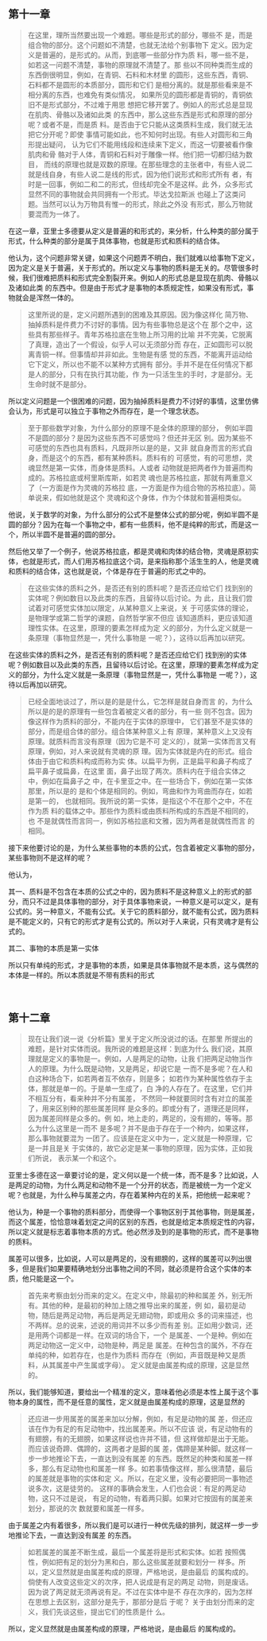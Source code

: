<h2>第十一章</h2><blockquote data-pid="xhKKgJgQ">在这里，理所当然要出现一个难题。哪些是形式的部分，哪些不 是，而是组合物的部分。这个问题如不清楚，也就无法给个别事物下 定义。因为定义是普遍的，是形式的。从而，到底哪一些部分作为质 料，哪一些不是，如若这一问题不清楚，事物的原理就不清楚了。那 些以不同种类而生成的东西倒很明显，例如，在青铜、石料和木材里 的圆形，这些东西，青铜、石料都不是圆形的本质部分，圆形和它们 是相分离的。就是那些看来是不相分离的东西，也难免有类似情况， 如果所见的圆形都是青铜的，青铜依旧不是形式部分，不过难于用思 想把它移开罢了。例如人的形式总是显现在肌肉、骨骼以及诸如此类 的东西中，那么这些东西是形式和原理的部分呢？或者不是，而是质 料。是否由于它只能从这类质料生成，我们就无法把它分开呢？即使 事情可能如此，也不知何时出现。有些人对圆形和三角形提出疑问， 认为它们不能用线段和连续来下定义，而这一切要被看作像肌肉和骨 骼对于人体，青铜和石料对于雕像一样。他们把一切都归结为数目， 而线的原理也就是双数的原理。在那些理念的主张者中，有些人说二 就是线自身，有些人说二是线的形式，因为他们说形式和形式所有 者，有时是一回事，例如二和二的形式，但线却完全不是这样。此 外，众多形式显然不同的事物就会共同拥有一个形式。毕达戈拉斯派 也碰上了这类问题。当然可以认为万物具有惟一的形式，除此之外没 有形式，那么万物就要混而为一体了。</blockquote><p data-pid="Yso4o2FH">在这一章，亚里士多德要从定义是普遍的和形式的，来分析，什么种类的部分属于形式，什么种类的部分是属于具体事物，也就是形式和质料的结合体。</p><p data-pid="Q6pXeUL-">他认为，这个问题非常关键，如果这个问题弄不明白，我们就难以给事物下定义，因为定义是关于普遍，关于形式的。所以定义与事物的质料是无关的。尽管很多时候，我们很难把质料和形式完全割裂开来。例如人的形式总是显现在肌肉、骨骼以及诸如此类 的东西中。但是由于形式才是事物的本质规定性，如果没有形式，事物就会是浑然一体的。</p><blockquote data-pid="ifAmkDme">这里所说的是，定义问题所遇到的困难及其原因。因为像这样化 简万物、抽掉质料是件费力不讨好的事情。因为有些事物总是这个在 那个之中，这些具有那些样子。青年苏格拉底在生物上所习用的比喻 并不完美，它脱离了真理，造出了一个假设，似乎人可以无须部分而 存在，正如圆形可以脱离青铜一样。但事情却并非如此。生物是有感 觉的东西，不能离开运动给它下定义，所以也不能不以某种方式拥有 部分。手并不是在任何情况下都是人的部分，只有在执行其功能，作 为一只活生生的手时，才是部分。无生命时就不是部分。</blockquote><p data-pid="lfgfwo_c">所以定义问题是一个很困难的问题，因为抽掉质料是费力不讨好的事情，这里仿佛会认为，形式是可以独立于事物之外而存在，是一个理念状态。</p><blockquote data-pid="3eiNgzKc">至于那些数学对象，为什么部分的原理不是全体的原理的部分， 例如半圆不是圆的部分？是因为这些东西不可感觉吗？但还并无区 别。因为某些不可感觉的东西也具有质料，凡既非所以是的是，又非 就自身而言的形式自身，而是这个的东西，都有某种质料。质料有的 可感觉，有的可思想，灵魂显然是第一实体，而身体是质料。人或者 动物就是把两者作为普遍而构成的。苏格拉底或柯里斯库斯，如若灵 魂也是苏格拉底，那就有两重意义了（一方面是作为灵魂的苏格拉 底，一方面是作为组合物的苏格拉底）。简单说来，假如他就是这个 灵魂和这个身体，作为个体就和普遍相类似。 </blockquote><p data-pid="V-QHn6OJ">他说，关于数学的对象，为什么部分的公式不是整体公式的部分呢，例如半圆不是圆的部分？因为在每一个事物之中，都有一些质料，他不是纯粹的形式，而是这一个，所以半圆不是普遍的圆的部分。</p><p data-pid="-oK6aMvZ">然后他又举了一个例子，他说苏格拉底，都是灵魂和肉体的结合物，灵魂是原初实体，也就是形式，而人们用苏格拉底这个词，是来指称那个活生生的人，他是灵魂和质料的结合体，这也就是说，个体是存在于普遍的形式之中的。</p><blockquote data-pid="d9TQv6zS">在这些实体的质料之外，是否还有别的质料呢？是否还应给它们 找到别的实体呢？例如数目以及此类的东西，且留待以后讨论。为 此，且让我们尝试着对可感觉实体加以限定，从某种意义上来说，关 于可感实体的理论，是物理学或第二哲学的课题，自然哲学家不但应 该知道质料，更应该知道理性实体。在这里，原理的要素怎样成为定 义的部分，为什么定义就是一条原理（事物显然是一，凭什么事物是 一呢？），这待以后再加以研究。</blockquote><p data-pid="WKBTmcSL">在这些实体的质料之外，是否还有别的质料呢？是否还应给它们 找到别的实体呢？例如数目以及此类的东西，且留待以后讨论。在这里，原理的要素怎样成为定 义的部分，为什么定义就是一条原理（事物显然是一，凭什么事物是 一呢？），这待以后再加以研究。</p><blockquote data-pid="WzBYX19z">已经全面地谈过了，所以是的是是什么，它怎样是就自身而言 的，为什么所以是的是的原理有一些包含着被定义者的部分，有一些 则不包含。因为像这样作为质料的部分，不能内在于实体的原理中， 它们甚至不是实体的部分，而是组合体的部分。组合体某种意义上有 原理，某种意义上又没有原理。就质料而言没有原理（因为它是不可 定义的），就第一实体而言又有原理，例如，对人来说就有灵魂的原 理。因为实体就是内在的形式。组合体由于由它和质料构成而称为实 体。以扁平为例，正是扁平和鼻子构成了扁平鼻子或扁鼻，在这里 面，鼻子出现了两次。质料内在于组合实体之中，例如在扁鼻子之 中，在卡里亚之中。在一些场合下，例如在第一实体那里，所以是的 是和个体是相同的。例如，弯曲和作为弯曲而存在，如若是第一的， 也就相同。我所说的第一实体，是指这个不在那个之中，不在作为质 料的载体之中。那些作为质料或由质料所构成的东西是不相同的，也 不是就偶性而言同一，例如苏格拉底和文雅，因为两者是就偶性而言 的相同。 </blockquote><p data-pid="POiXw67C">接下来他要讨论的是，为什么某些事物的本质的公式，包含着被定义事物的部分，某些事物则不是这样的呢？</p><p data-pid="EfIHHnFS">他认为，</p><p data-pid="aNndBUVq">其一、质料是不包含在本质的公式之中的，因为质料不是这种意义上的形式的部分，而只不过是具体事物的部分，对于具体事物来说，一种意义是可以定义，是有公式的。另一种意义，不能有公式。关于它的质料部分，就不能有公式，因为质料是不能定义的，只有它的形式才是有公式的。所以对于人来说，只有灵魂才是有公式的。</p><p data-pid="ctNOMVBA">其二、事物的本质是第一实体</p><p data-pid="wTHuOUGw">所以只有单纯的形式，才是事物的本质，如果是具体事物就不是本质，这与偶然的本体是一样的。所以本质就是不带有质料的形式</p><p><br></p><h2>第十二章</h2><blockquote data-pid="iqmy3vFO">现在让我们说一说《分析篇》里关于定义所没说过的话。在那里 所提出的难题，是针对实体而说。我所说的难题是这样：到底为什么 我们说，其原理就是定义的事物是一。例如，人是两足的动物，让我 们把两足动物当作人的原理。为什么既是动物，又是两足，却说它是 一而不是多呢？在人和白这种场合下，如若两者互不依存，则是多； 如若作为某种属性依存于主体，那就是单一的。于是单一生成了，白 净的人存在了。在这里，它们并不相互分有，看来种并不分有属差， 不然同一种就要同时含有对立的属差了，用来区别种的那些属差同样 是众多的。即或分有了，道理还是同样，因为属差同样是众多的。例 如，地上走的，两足的，没有翅的，等等。那么为什么这里是一而不 是多呢？并不是由于存在于一个种内，如果这样，那么事物就要混为 一团了。应该是在定义中为一，定义就是一种原理，它是一并且是关 于实体的，故它必定是某一事物的原理，因为实体，正如我们所说， 表示某一个和这个。 </blockquote><p data-pid="3hxLFCPi">亚里士多德在这一章要讨论的是，定义何以是一个统一体，而不是多？比如说，人是两足的动物，为什么两足和动物不是一个分开的状态，而是被统一为一个定义呢？也就是，为什么种与属差之内，存在着某种内在的关系，把他统一起来呢？</p><p data-pid="KyvcLL3o">他认为，种是一个事物的质料部分，而使得一个事物区别于其他事物，则是属差，而这个属差，恰恰意味着划定之间的区别的东西，也就是给定本质规定性的内容，所以定义就是标志着事物本质的方式。他必然涉及到的是事物的形式，而不是事物的质料。</p><p data-pid="h5PybLuP">属差可以很多，比如说，人可以是两足的，没有翅膀的，这样的属差可以列出很多，但是我们如果要精确地划分出事物之间的不同，就必须是符合这个实体的本质，他只能是这一个。</p><blockquote data-pid="wFpcXVv-">首先来考察由划分而来的定义。在定义中，除最初的种和属差 外，别无所有。其他的种，是最初的种加上随之推导出来的属差，例 如，最初是动物，随后是两足动物，再后是两足无翅动物，即或用众 多的词来描述，也不两样。总的说来，述说的用词并不以多少而有差 别。正如用少数词，还是用两个词都是一样。在双词的场合下，一个 是属差、一个是种。例如在两足动物这一定义中，动物是种，两足是 属差。在种包含的属外，不存在单纯的种，如若存在，也是作为质料 而存在（例如，声音既是种又是质料，从其属差中产生属或字母）。 定义就是由属差构成的原理，这是显然的。 </blockquote><p data-pid="IreQ_l2N">所以，我们能够知道，要给出一个精准的定义，意味着他必须是本性上属于这个事物本身的属性，而不是任意的属性，定义就是由属差构成的原理，这是显然的</p><blockquote data-pid="n5cHpmEA">还应进一步用属差的属差来加以分解，例如，有足是动物的属 差，但还应该在作为有足的有足动物中，找出属差来。所以不应该 说，有足动物有的有翅膀，有的无翅膀，如果这样说也许并不错，但 这样做却是出于无能。而应该说奇蹄、偶蹄的，这两者才是脚的属 差，偶蹄是某种脚。就这样一步一步地推论下去，一直达到没有属差 的东西。既然足的种类和属差一样多，那么有足动物也和属差一样 多。如若事情像这样，那么很清楚，最后的属差就是事物的实体和定 义。所以，在定义里，没有必要把同一事物述说多次，这是徒劳的。 这样的事确会发生，人们也会说：有足的两足动物，这只不过是说， 有足的动物，有着两只脚。如果对它按固有的属差来划分，那说的次 数就要和属差一样多。 </blockquote><p data-pid="vPHXyZTk">由于属差之内有着很多，所以我们是可以进行一种优先级的排列，就这样一步一步地推论下去，一直达到没有属差 的东西。</p><blockquote data-pid="COIGeM1p">如若属差的属差不断生成，最后一个属差将是形式和实体。如若 按照偶性，例如把有足的划分为黑和白，那么这些属差就要和划分一 样多。所以，定义显然就是由属差构成的原理，严格地说，是由最后 的属构成的。倘使有人改变这些定义的次序，把人说成是有足的两足 动物，则是废话。因为说了两足就无须再说有足。不过在实体中是不 存在次序的，因为怎样在思想上去区别，这部分是先于，那部分是后 于呢？ 关于由划分而来的定义，我们先谈这些，提出它们的性质是什 么。 </blockquote><p data-pid="2BvrNMGb">所以，定义显然就是由属差构成的原理，严格地说，是由最后 的属构成的。</p><p></p><p></p><p></p><p></p>